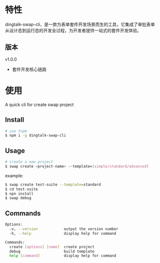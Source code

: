 # 特性

dingtalk-swap-cli，是一款为表单套件开发场景而生的工具，它集成了审批表单从设计态到运行态的开发全过程，为开发者提供一站式的套件开发体验。

## 版本

v1.0.0

- 套件开发核心链路

# 使用

A quick cli for create swap project

## Install

```bash
# use tnpm
$ npm i -g dingtalk-swap-cli
```

## Usage

```bash
# create a new project
$ swap create <project-name> --template=[simple/standard/advanced]
```

example:

```bash
$ swap create test-suite --template=standard
$ cd test-suite
$ npn install
$ swap debug
```

## Commands

```bash
Options:
  -v, --version            output the version number
  -h, --help               display help for command

Commands:
  create [options] [name]  create project
  debug                    build template
  help [command]           display help for command
```

